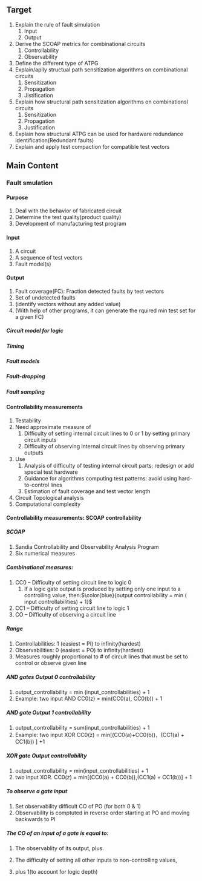 ## Target
1. Explain the rule of fault simulation
    1. Input
    2. Output
2. Derive the SCOAP metrics for combinational circuits
    1. Controllability
    2. Observability
3. Define the different type of ATPG
4. Explain/aplly structual path sensitization algorithms on combinational circuits
    1. Sensitization
    2. Propagation
    3. Jistification
 5. Explain how structural path sensitization algorithms on combinationsl circuits
    1. Sensitization
    2. Propagation
    3. Justification
 6. Explain how structural ATPG can be used for hardware redundance identification(Redundant faults)
7. Explain and apply test compaction for compatible test vectors

## Main Content
### Fault smulation
#### Purpose
1. Deal with the behavior of fabricated circuit
2. Determine the test quality(product quality)
3. Development of manufacturing test program
#### Input 
1. A circuit
2. A sequence of test vectors
3. Fault model(s)
#### Output 
1. Fault coverage(FC): Fraction detected faults by test vectors
2. Set of undetected faults
3. (identify vectors without any added value)
4. (With help of other programs, it can generate the rquired min test set for a given FC)
   
##### Circuit model for logic
##### Timing
##### Fault models
##### Fault-dropping
##### Fault sampling 

#### Controllability measurements
1. Testability 
2. Need approximate measure of
   1. Difficulty of setting internal circuit lines to 0 or 1 by setting primary circuit inputs
   2. Difficulty of observing internal circuit lines by observing primary outputs
3. Use
   1.  Analysis of difficulty of testing internal circuit parts: redesign or add special test hardware
   2.  Guidance for algorithms computing test patterns: avoid using hard-to-control lines
   3.  Estimation of fault coverage and test vector length
4. Circuit Topological analysis
5. Computational complexity

#### Controllability measurements: SCOAP controllability

##### SCOAP 
1. Sandia Controllability and Observability Analysis Program
2. Six numerical measures 
##### Combinational measures:
1. CC0 – Difficulty of setting circuit line to logic 0
   1. If a logic gate output is produced by setting only one input to a controlling value, then:$\color{blue}{output controllability = min ( input controllabilities) + 1}$
2. CC1 – Difficulty of setting circuit line to logic 1
3. CO – Difficulty of observing a circuit line
##### Range 
1. Controllabilities: 1 (easiest = PI) to infinity(hardest)
2. Observabilities: 0 (easiest = PO) to infinity(hardest)
3. Measures roughly proportional to # of circuit lines that must be set to control or observe given
line

##### AND gates Output 0 controllability
1. output_controllability = min (input_controllabilities) + 1
2. Example: two input AND
   CC0(z) = min(CC0(a), CC0(b)) + 1

##### AND gate Output 1 controllability
1. output_controllability = sum(input_controllabilities) + 1
2. Example: two input XOR
   CC0(z) = min[(CC0(a)+CC0(b))，(CC1(a) + CC1(b)) ] +1

##### XOR gate Output controllability
1. output_controllability = min(input_controllabilities) + 1
2. two input XOR. CC0(z) = min[(CC0(a) + CC0(b)),(CC1(a) + CC1(b))] + 1

##### To observe a gate input
1. Set observability difficult CO of PO (for both 0 & 1)
2. Observability is comptuted in reverse order starting at PO and moving backwards to PI

##### The CO of an input of a gate is equal to:

1. The observablity of its output, plus.
   
2. The difficulty of setting all other inputs to non-controlling values,
    
3. plus 1(to account for logic depth)

##### 